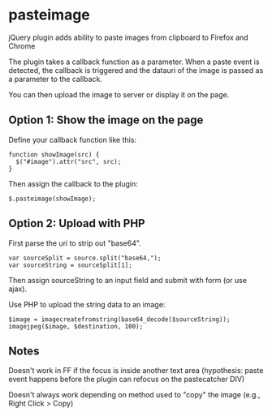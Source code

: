 pasteimage
==========

jQuery plugin adds ability to paste images from clipboard to Firefox and Chrome

The plugin takes a callback function as a parameter. When a paste event is detected, the callback is triggered and the datauri  of the image is passed as a parameter to the callback.

You can then upload the image to server or display it on the page.

Option 1: Show the image on the page
----------------------------------------

  Define your callback function like this:
  
    function showImage(src) {
      $("#image").attr("src", src);
    }
  
  Then assign the callback to the plugin:
  
    $.pasteimage(showImage);
  
Option 2: Upload with PHP
------------------------------

  First parse the uri to strip out "base64".
  
    var sourceSplit = source.split("base64,");
    var sourceString = sourceSplit[1];
  
  Then assign sourceString to an input field and submit with form (or use ajax).
  
  Use PHP to upload the string data to an image:
  
  	$image = imagecreatefromstring(base64_decode($sourceString));
  	imagejpeg($image, $destination, 100);

Notes
---------
Doesn't work in FF if the focus is inside another text area (hypothesis: paste event happens before the plugin can refocus on the pastecatcher DIV)

Doesn't always work depending on method used to "copy" the image (e.g., Right Click > Copy)
